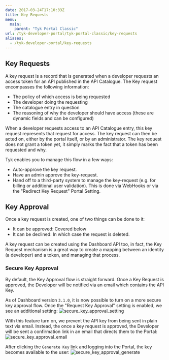 ```yaml
---
date: 2017-03-24T17:10:33Z
title: Key Requests
menu:
  main:
    parent: "Tyk Portal Classic"
url: /tyk-developer-portal/tyk-portal-classic/key-requests
aliases:
  - /tyk-developer-portal/key-requests
---
```


## Key Requests

A key request is a record that is generated when a developer requests an access token for an API published in the API Catalogue. The Key request encompasses the following information:

- The policy of which access is being requested
- The developer doing the requesting
- The catalogue entry in question
- The reasoning of why the developer should have access (these are dynamic fields and can be configured)

When a developer requests access to an API Catalogue entry, this key request represents that request for access. The key request can then be acted on, either by the portal itself, or by an administrator. The key request does not grant a token yet, it simply marks the fact that a token has been requested and why.

Tyk enables you to manage this flow in a few ways:

- Auto-approve the key request.
- Have an admin approve the key-request.
- Hand off to a third-party system to manage the key-request (e.g. for billing or additional user validation).  This is done via WebHooks or via the "Redirect Key Request" Portal Setting.

## Key Approval
Once a key request is created, one of two things can be done to it:

- It can be approved: Covered below
- It can be declined: In which case the request is deleted.

A key request can be created using the Dashboard API too, in fact, the Key Request mechanism is a great way to create a mapping between an identity (a developer) and a token, and managing that process.

### Secure Key Approval

By default, the Key Approval flow is straight forward.  Once a Key Request is approved, the Developer will be notified via an email which contains the API Key.

As of Dashboard version `3.1.0`, it is now possible to turn on a more secure key approval flow.  Once the "Request Key Approval" setting is enabled, we see an additional setting:
![secure_key_approval_setting](/docs/img/dashboard/portal-management/secure_key_approval_setting.png)

With this feature turn on, we prevent the API key from being sent in plain text via email.  Instead, the once a key request is approved, the Developer will be sent a confirmation link in an email that directs them to the Portal:
![secure_key_approval_email](/docs/img/dashboard/portal-management/secure_key_approval_email.png)

After clicking the `Generate Key` link and logging into the Portal, the key becomes available to the user:
![secure_key_approval_generate](/docs/img/dashboard/portal-management/secure_key_approval_generate.png)